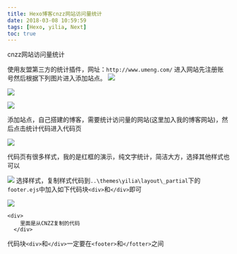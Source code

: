 ```yaml
---
title: Hexo博客cnzz网站访问量统计
date: 2018-03-08 10:59:59
tags: [Hexo, yilia, Next]
toc: true
---
```

cnzz网站访问量统计
<!--more-->

使用友盟第三方的统计插件，网址：`http://www.umeng.com/`
进入网站先注册账号然后根据下列图片进入添加站点。
![](https://img-blog.nos-eastchina1.126.net/blog_cnzz11.png)


![](https://img-blog.nos-eastchina1.126.net/blog_cnzz12.png)

![](https://img-blog.nos-eastchina1.126.net/blog_cnzz13.png)


添加站点，自己搭建的博客，需要统计访问量的网站(这里加入我的博客网站)，然后点击统计代码进入代码页



![](https://img-blog.nos-eastchina1.126.net/blog_cnzz14.png)


代码页有很多样式，我的是红框的演示，纯文字统计，简洁大方，选择其他样式也可以

![](https://img-blog.nos-eastchina1.126.net/blog_cnzz15.png)
选择样式，复制样式代码到`..\themes\yilia\layout\_partial`下的
`footer.ejs`中加入如下代码块`<div>`和`</div>`即可


![](https://img-blog.nos-eastchina1.126.net/blog_cnzz16.png)


```
<div>
    里面是从CNZZ复制的代码
  </div>
```
代码块`<div>`和`</div>`一定要在`<footer>`和`</fotter>`之间


